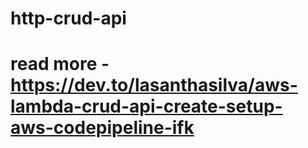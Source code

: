 # http-crud-api

# read more - https://dev.to/lasanthasilva/aws-lambda-crud-api-create-setup-aws-codepipeline-ifk
